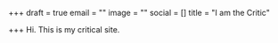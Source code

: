 +++
draft = true
email = ""
image = ""
social = []
title = "I am the Critic"

+++
Hi. This is my critical site.